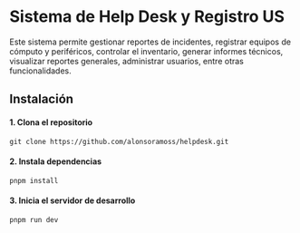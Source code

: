 # Sistema de Help Desk y Registro US

Este sistema permite gestionar reportes de incidentes, registrar equipos de cómputo y periféricos, controlar el inventario, generar informes técnicos, visualizar reportes generales, administrar usuarios, entre otras funcionalidades.

## Instalación

#### 1. Clona el repositorio
    git clone https://github.com/alonsoramoss/helpdesk.git

#### 2. Instala dependencias
    pnpm install

#### 3. Inicia el servidor de desarrollo
    pnpm run dev
